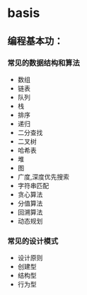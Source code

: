 # basis

## 编程基本功：
### 常见的数据结构和算法
- 数组
- 链表
- 队列
- 栈
- 排序
- 递归
- 二分查找
- 二叉树
- 哈希表
- 堆
- 图
- 广度,深度优先搜索
- 字符串匹配
- 贪心算法
- 分值算法
- 回溯算法
- 动态规划
### 常见的设计模式
- 设计原则
- 创建型
- 结构型
- 行为型